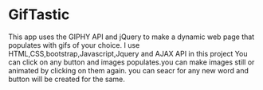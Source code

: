 # GifTastic
This app uses the GIPHY API and jQuery to make a dynamic web page that populates with gifs of your choice.
I use HTML,CSS,bootstrap,Javascript,Jquery and AJAX API in this project
You can click on any button and images populates.you can make images still or animated by clicking on them again.
you can seacr for any new word and button will be created for the same.